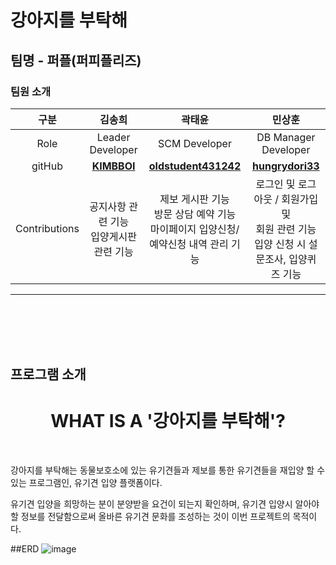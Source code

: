 # 강아지를 부탁해

## 팀명 - 퍼플(퍼피플리즈)


### 팀원 소개

<table style="width: 100%;">
    <thead>
        <tr>
            <th style="text-align: center; width: 5%;" >구분</th>
            <th style="text-align: center">김송희</th>
            <th style="text-align: center;">곽태윤</th>
            <th style="text-align: center">민상훈</th>
        </tr>
    </thead>
    <tbody>
        <tr>
            <td style="text-align: center"><span>Role</span></td>
            <td style="text-align: center"><span>Leader Developer</span></td>
            <td style="text-align: center"><span>SCM Developer</span></td>
            <td style="text-align: center"><span>DB Manager Developer</span></td>
        </tr>
        <tr>
            <td style="text-align: center"><span>gitHub</span></td>
            <td style="text-align: center"><a href="https://github.com/KIMBBOI"><strong>KIMBBOI</strong></a></td>
            <td style="text-align: center"><a href="https://github.com/oldstudent431242"><strong>oldstudent431242</strong></a></td>
            <td style="text-align: center"><a href="https://github.com/hungrydori33"><strong>hungrydori33</strong></a></td>
        </tr>
        <tr>
            <td style="text-align: center"><span>Contributions</span></td>
            <td style="text-align: center">
                <span>공지사항 관련 기능</span><br>
                <span>입양게시판 관련 기능</span><br>
            </td>
            <td style="text-align: center">
                <span>제보 게시판 기능</span><br>
                <span>방문 상담 예약 기능</span><br>
                <span>마이페이지 입양신청/예약신청 내역 관리 기능</span><br>
            </td>
            <td style="text-align: center">
                <span>로그인 및 로그아웃 / 회원가입 및</span><br>
                <span>회원 관련 기능</span><br>
                <span>입양 신청 시 설문조사, 입양퀴즈 기능</span><br>
            </td>
        </tr>
    </tbody>
</table>

<hr>

<br><br>
<br><br>

## 프로그램 소개

<h1 style="text-align:center;">WHAT IS A '강아지를 부탁해'?</h1>
<br>

<p>
강아지를 부탁해는
동물보호소에 있는 유기견들과 제보를 통한 유기견들을 재입양 할 수 있는 프로그램인,
유기견 입양 플랫폼이다.
</p>
<p>
유기견 입양을 희망하는 분이 분양받을 요건이 되는지 확인하며, 
유기견 입양시 알아야 할 정보를 전달함으로써 올바른 유기견 문화를 조성하는 것이
이번 프로젝트의 목적이다.
</p>

##ERD
![image](https://github.com/KIMBBOI/TEAM5/assets/142900456/394755ef-c6e2-4b6e-b69b-f5b84d6f8b59)


<br>
<br>








<br>
<br>

